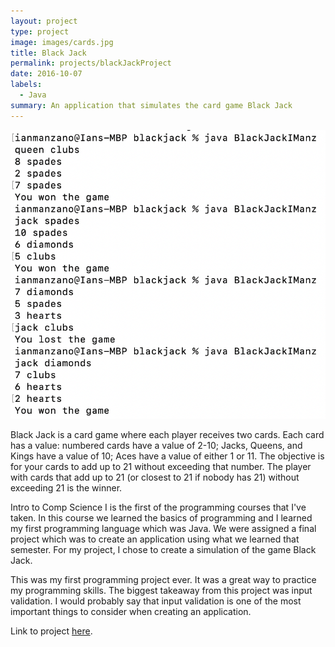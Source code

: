 ```yaml
---
layout: project
type: project
image: images/cards.jpg
title: Black Jack
permalink: projects/blackJackProject
date: 2016-10-07
labels:
  - Java
summary: An application that simulates the card game Black Jack
---
```

<img class="ui medium right floated rounded image" src="/images/blackjack.png">

Black Jack is a card game where each player receives two cards. Each card has a value: numbered cards have a value of 2-10; Jacks, Queens, and Kings have a value of 10; Aces have a value of either 1 or 11. The objective is for your cards to add up to 21 without exceeding that number. The player with cards that add up to 21 (or closest to 21 if nobody has 21) without exceeding 21 is the winner.

Intro to Comp Science I is the first of the programming courses that I've taken. In this course we learned the basics of programming and I learned my first programming language which was Java. We were assigned a final project which was to create an application using what we learned that semester. For my project, I chose to create a simulation of the game Black Jack.

This was my first programming project ever. It was a great way to practice my programming skills. The biggest takeaway from this project was input validation. I would probably say that input validation is one of the most important things to consider when creating an application.

Link to project [here](https://github.com/ianbm/ianbm.github.io/tree/master/projects/blackJack).
